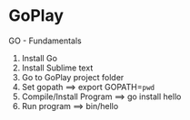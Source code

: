 # GoPlay
GO - Fundamentals

1. Install Go
2. Install Sublime text
3. Go to GoPlay project folder
4. Set gopath              ==>    export GOPATH=`pwd`
5. Compile/Install Program ==>    go install hello
6. Run program             ==>    bin/hello
